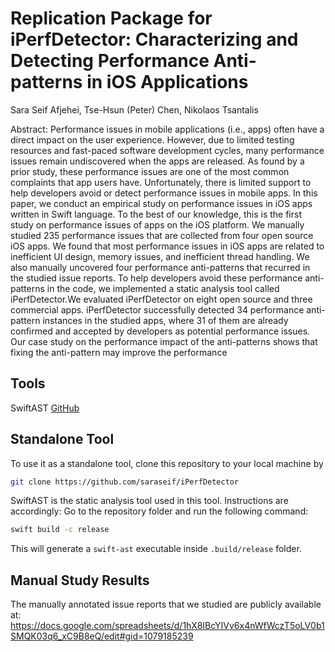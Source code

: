 # Replication Package for iPerfDetector: Characterizing and Detecting Performance Anti-patterns in iOS Applications

Sara Seif Afjehei, Tse-Hsun (Peter) Chen, Nikolaos Tsantalis

Abstract: Performance issues in mobile applications (i.e., apps) often have a direct impact on the user experience. However, due to limited testing resources and fast-paced software development cycles, many performance issues remain undiscovered when the apps are released. As found by a prior study, these performance issues are one of the most common complaints that app users have. Unfortunately, there is limited support to help developers avoid or detect
performance issues in mobile apps.
In this paper, we conduct an empirical study on performance issues in iOS apps written in Swift language. To the best of our knowledge, this is the first study on performance issues of apps on the iOS platform. We manually studied 235 performance issues that are collected from four open source iOS apps. We found that most performance issues in iOS apps are related to inefficient UI design, memory issues, and inefficient thread handling. We also manually uncovered four performance anti-patterns that recurred in the studied issue reports. To help developers avoid these performance anti-patterns in the code, we implemented a static analysis tool called iPerfDetector.We evaluated iPerfDetector on eight open source and three commercial apps. iPerfDetector successfully detected 34 performance anti-pattern instances in the studied apps, where 31 of them are already confirmed and accepted by developers as potential performance issues. Our case study on the performance impact of the anti-patterns shows that fixing the anti-pattern may improve the performance


## Tools
SwiftAST [GitHub](https://github.com/yanagiba/swift-ast)

## Standalone Tool

To use it as a standalone tool, clone this repository to your local machine by

```bash
git clone https://github.com/saraseif/iPerfDetector
```

SwiftAST is the static analysis tool used in this tool. Instructions are accordingly:
Go to the repository folder and run the following command:

```bash
swift build -c release
```

This will generate a `swift-ast` executable inside `.build/release` folder.

## Manual Study Results
The manually annotated issue reports that we studied are publicly available at:
https://docs.google.com/spreadsheets/d/1hX8IBcYIVv6x4nWfWczT5oLV0b1SMQK03q6_xC9B8eQ/edit#gid=1079185239


